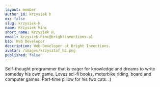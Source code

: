 ```yaml
---
layout: member
author_id: krzysiek h
ex: false
slug: krzysiek-h
name: Krzysiek Hinc
short_name: Krzysiek H.
email: krzysiek.hinc@brightinventions.pl
bio: Web Developer
description: Web Developer at Bright Inventions.
avatar: /images/krzysztof_h2.png
published: false
---
```

Self-thought programmer that is eager for knowledge and dreams to write someday his own game. Loves sci-fi books, motorbike riding, board and computer games. Part-time pillow for his two cats. :) 
